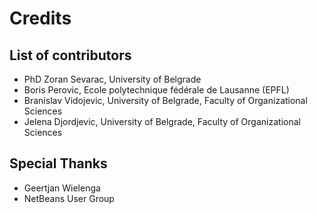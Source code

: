 
# Credits


## List of contributors

* PhD Zoran Sevarac, University of Belgrade
* Boris Perovic, Ecole polytechnique fédérale de Lausanne (EPFL)
* Branislav Vidojevic, University of Belgrade, Faculty of Organizational Sciences
* Jelena Djordjevic, University of Belgrade, Faculty of Organizational Sciences

## Special Thanks
* Geertjan Wielenga
* NetBeans User Group







